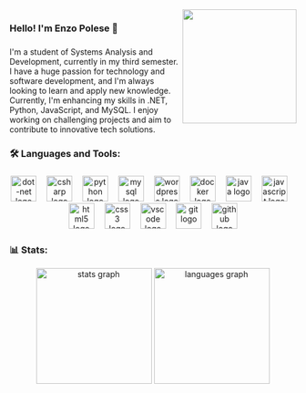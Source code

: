 <img align="right" height="200" src="https://i.pinimg.com/originals/e4/26/70/e426702edf874b181aced1e2fa5c6cde.gif"  />

###

<h3 align="left">Hello! I'm Enzo Polese 👋</h3>

###

<p align="left">I'm a student of Systems Analysis and Development, currently in my third semester. <br/>I have a huge passion for technology and software development, and I'm always <br/>looking to learn and apply new knowledge. Currently, I'm enhancing my skills in .NET, Python, JavaScript, and MySQL. I enjoy working on challenging projects and aim to contribute to innovative tech solutions.</p>

###

<h3 align="left">🛠 Languages and Tools:</h3>

###

<div align="center">
  <img src="https://skillicons.dev/icons?i=dotnet" height="45" alt="dot-net logo"  />
  <img width="10" />
  <img src="https://skillicons.dev/icons?i=cs" height="45" alt="csharp logo"  />
  <img width="10" />
  <img src="https://skillicons.dev/icons?i=py" height="45" alt="python logo"  />
  <img width="10" />
  <img src="https://skillicons.dev/icons?i=mysql" height="45" alt="mysql logo"  />
  <img width="10" />
  <img src="https://skillicons.dev/icons?i=wordpress" height="45" alt="wordpress logo"  />
  <img width="10" />
  <img src="https://skillicons.dev/icons?i=docker" height="45" alt="docker logo"  />
  <img width="10" />
  <img src="https://skillicons.dev/icons?i=java" height="45" alt="java logo"  />
  <img width="10" />
  <img src="https://skillicons.dev/icons?i=js" height="45" alt="javascript logo"  />
  <img width="10" />
  <img src="https://skillicons.dev/icons?i=html" height="45" alt="html5 logo"  />
  <img width="10" />
  <img src="https://skillicons.dev/icons?i=css" height="45" alt="css3 logo"  />
  <img width="10" />
  <img src="https://skillicons.dev/icons?i=vscode" height="45" alt="vscode logo"  />
  <img width="10" />
  <img src="https://skillicons.dev/icons?i=git" height="45" alt="git logo"  />
  <img width="10" />
  <img src="https://skillicons.dev/icons?i=github" height="45" alt="github logo"  />
</div>


<h3 align="left">📊 Stats:</h3>


<div align="center">
   <img src="https://github-readme-stats.vercel.app/api?username=polese-e&hide_title=false&hide_rank=false&show_icons=true&include_all_commits=true&count_private=true&disable_animations=false&theme=nord&locale=en&hide_border=true&order=1" height="203" alt="stats graph"  />
  <img src="https://github-readme-stats.vercel.app/api/top-langs?username=polese-e&locale=en&hide_title=false&layout=compact&card_width=320&langs_count=9&theme=nord&hide_border=true&order=2" height="203" alt="languages graph"  />
</div>
